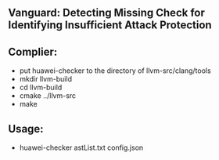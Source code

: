 ## Vanguard: Detecting Missing Check for Identifying Insufficient Attack Protection


## Complier:
+ put huawei-checker to the directory of llvm-src/clang/tools
+ mkdir llvm-build
+ cd llvm-build
+ cmake ../llvm-src
+ make


## Usage:
+ huawei-checker astList.txt config.json

